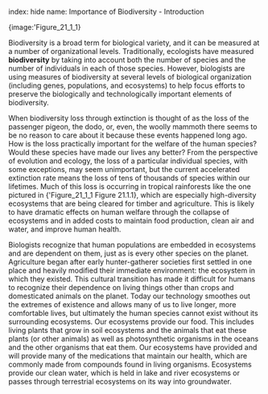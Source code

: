 index: hide
name: Importance of Biodiversity - Introduction


{image:'Figure_21_1_1}
        

Biodiversity is a broad term for biological variety, and it can be measured at a number of organizational levels. Traditionally, ecologists have measured  **biodiversity** by taking into account both the number of species and the number of individuals in each of those species. However, biologists are using measures of biodiversity at several levels of biological organization (including genes, populations, and ecosystems) to help focus efforts to preserve the biologically and technologically important elements of biodiversity.

When biodiversity loss through extinction is thought of as the loss of the passenger pigeon, the dodo, or, even, the woolly mammoth there seems to be no reason to care about it because these events happened long ago. How is the loss practically important for the welfare of the human species? Would these species have made our lives any better? From the perspective of evolution and ecology, the loss of a particular individual species, with some exceptions, may seem unimportant, but the current accelerated extinction rate means the loss of tens of thousands of species within our lifetimes. Much of this loss is occurring in tropical rainforests like the one pictured in {'Figure_21_1_1 Figure 21.1.1}, which are especially high-diversity ecosystems that are being cleared for timber and agriculture. This is likely to have dramatic effects on human welfare through the collapse of ecosystems and in added costs to maintain food production, clean air and water, and improve human health.

Biologists recognize that human populations are embedded in ecosystems and are dependent on them, just as is every other species on the planet. Agriculture began after early hunter-gatherer societies first settled in one place and heavily modified their immediate environment: the ecosystem in which they existed. This cultural transition has made it difficult for humans to recognize their dependence on living things other than crops and domesticated animals on the planet. Today our technology smoothes out the extremes of existence and allows many of us to live longer, more comfortable lives, but ultimately the human species cannot exist without its surrounding ecosystems. Our ecosystems provide our food. This includes living plants that grow in soil ecosystems and the animals that eat these plants (or other animals) as well as photosynthetic organisms in the oceans and the other organisms that eat them. Our ecosystems have provided and will provide many of the medications that maintain our health, which are commonly made from compounds found in living organisms. Ecosystems provide our clean water, which is held in lake and river ecosystems or passes through terrestrial ecosystems on its way into groundwater.
